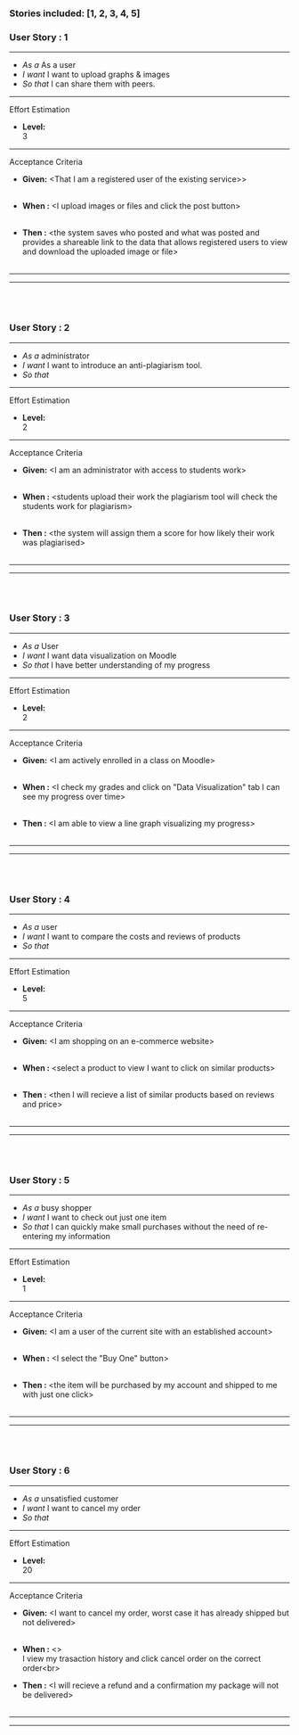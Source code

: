 
### Stories included:  [1, 2, 3, 4, 5]

### User Story : 1
<hr>

* *As a*   As a user
* *I want*   I want to upload graphs & images
* *So that*   I can share them with peers.

<hr>

Effort Estimation

* **Level:**<br>3<br>

<hr>

Acceptance Criteria

* **Given:** 	\<That I am a registered user of the existing service>\><br><br>
	
* **When :** 	\<I upload images or files and click the post button\><br><br>
	
* **Then :** 	\<the system saves who posted and what was posted and provides a shareable link to the data that allows registered users to view and download the uploaded image or file\><br><br>
	
<hr><hr><br><br>


### User Story : 2
<hr>

* *As a*   administrator
* *I want*  I want to introduce an anti-plagiarism tool.
* *So that*  

<hr>

Effort Estimation

* **Level:**<br>2<br>

<hr>

Acceptance Criteria

* **Given:** 	\<I am an administrator with access to students work\><br><br>
	
* **When :** 	\<students upload their work the plagiarism tool will check the students work for plagiarism\><br><br>
	
* **Then :** 	\<the system will assign them a score for how likely their work was plagiarised\><br><br>
	
<hr><hr><br><br>


### User Story : 3
<hr>

* *As a*   User
* *I want*   I want data visualization on Moodle
* *So that*   I have better understanding of my progress

<hr>

Effort Estimation

* **Level:**<br>2<br>

<hr>

Acceptance Criteria

* **Given:** 	\<I am actively enrolled in a class on Moodle\><br><br>
	
* **When :** 	\<I check my grades and click on "Data Visualization" tab I can see my progress over time\><br><br>
	
* **Then :** 	\<I am able to view a line graph visualizing my progress\><br><br>
	
<hr><hr><br><br>


### User Story : 4
<hr>

* *As a*   user
* *I want*   I want to compare the costs and reviews of products
* *So that*   

<hr>

Effort Estimation

* **Level:**<br>5<br>

<hr>

Acceptance Criteria

* **Given:** 	\<I am shopping on an e-commerce website\><br><br>
	
* **When :** 	\<select a product to view I want to click on similar products\><br><br>
	
* **Then :** 	\<then I will recieve a list of similar products based on reviews and price\><br><br>
	
<hr><hr><br><br>


### User Story : 5
<hr>

* *As a*   busy shopper
* *I want*   I want to check out just one item
* *So that*  I can quickly make small purchases without the need of re-entering my information 

<hr>

Effort Estimation

* **Level:**<br>1<br>

<hr>

Acceptance Criteria

* **Given:** 	\<I am a user of the current site with an established account\><br><br>
	
* **When :** 	\<I select the "Buy One" button\><br><br>
	
* **Then :** 	\<the item will be purchased by my account and shipped to me with just one click\><br><br>
	
<hr><hr><br><br>



### User Story : 6
<hr>

* *As a*   unsatisfied customer
* *I want*  I want to cancel my order
* *So that*   

<hr>

Effort Estimation

* **Level:**<br>20<br>

<hr>

Acceptance Criteria

* **Given:** 	\<I want to cancel my order, worst case it has already shipped but not delivered\><br><br>
	
* **When :** 	\<\><br>I view my trasaction history and click cancel order on the correct order\<br>
	
* **Then :** 	\<I will recieve a refund and a confirmation my package will not be delivered\><br><br>
	
<hr><hr><br><br>